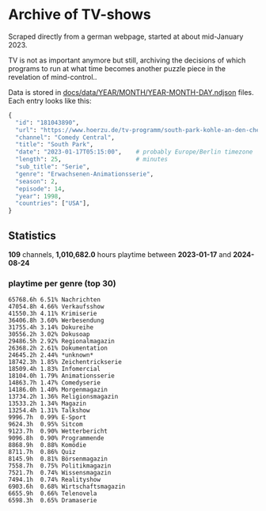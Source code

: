 # Archive of TV-shows

Scraped directly from a german webpage, started at about mid-January 2023.

TV is not as important anymore but still, archiving the decisions of which programs to run at what time
becomes another puzzle piece in the revelation of mind-control.. 

Data is stored in [docs/data/YEAR/MONTH/YEAR-MONTH-DAY.ndjson](docs/data/) files. 
Each entry looks like this:

```python
{
  "id": "181043890", 
  "url": "https://www.hoerzu.de/tv-programm/south-park-kohle-an-den-chefkoch/bid_181043890/", 
  "channel": "Comedy Central", 
  "title": "South Park", 
  "date": "2023-01-17T05:15:00",    # probably Europe/Berlin timezone 
  "length": 25,                     # minutes 
  "sub_title": "Serie", 
  "genre": "Erwachsenen-Animationsserie", 
  "season": 2, 
  "episode": 14, 
  "year": 1998, 
  "countries": ["USA"],
}
```

## Statistics

**109** channels, **1,010,682.0** hours playtime between **2023-01-17** and **2024-08-24**


### playtime per genre (top 30)

    65768.6h 6.51% Nachrichten
    47054.8h 4.66% Verkaufsshow
    41550.3h 4.11% Krimiserie
    36406.8h 3.60% Werbesendung
    31755.4h 3.14% Dokureihe
    30556.2h 3.02% Dokusoap
    29486.5h 2.92% Regionalmagazin
    26368.2h 2.61% Dokumentation
    24645.2h 2.44% *unknown*
    18742.3h 1.85% Zeichentrickserie
    18509.4h 1.83% Infomercial
    18104.0h 1.79% Animationsserie
    14863.7h 1.47% Comedyserie
    14186.0h 1.40% Morgenmagazin
    13734.2h 1.36% Religionsmagazin
    13533.2h 1.34% Magazin
    13254.4h 1.31% Talkshow
    9996.7h  0.99% E-Sport
    9624.3h  0.95% Sitcom
    9123.7h  0.90% Wetterbericht
    9096.8h  0.90% Programmende
    8868.9h  0.88% Komödie
    8711.7h  0.86% Quiz
    8145.9h  0.81% Börsenmagazin
    7558.7h  0.75% Politikmagazin
    7521.7h  0.74% Wissensmagazin
    7494.1h  0.74% Realityshow
    6903.6h  0.68% Wirtschaftsmagazin
    6655.9h  0.66% Telenovela
    6598.3h  0.65% Dramaserie
